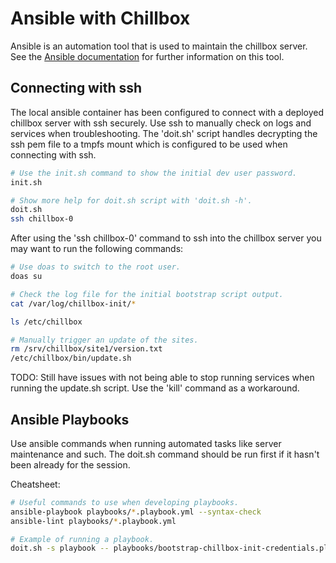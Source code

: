 # Ansible with Chillbox

Ansible is an automation tool that is used to maintain the chillbox server.
See the [Ansible documentation] for further information on this tool.

## Connecting with ssh

The local ansible container has been configured to connect with a deployed
chillbox server with ssh securely. Use ssh to manually check on logs and
services when troubleshooting. The 'doit.sh' script handles decrypting the
ssh pem file to a tmpfs mount which is configured to be used when connecting
with ssh.

```sh
# Use the init.sh command to show the initial dev user password.
init.sh

# Show more help for doit.sh script with 'doit.sh -h'.
doit.sh
ssh chillbox-0
```

After using the 'ssh chillbox-0' command to ssh into the chillbox server you may
want to run the following commands:

```sh
# Use doas to switch to the root user.
doas su

# Check the log file for the initial bootstrap script output.
cat /var/log/chillbox-init/*

ls /etc/chillbox

# Manually trigger an update of the sites.
rm /srv/chillbox/site1/version.txt
/etc/chillbox/bin/update.sh
```

TODO: Still have issues with not being able to stop running services when
running the update.sh script. Use the 'kill' command as a workaround.

## Ansible Playbooks

Use ansible commands when running automated tasks like server maintenance and
such. The doit.sh command should be run first if it hasn't been already for the
session.

Cheatsheet:

```sh
# Useful commands to use when developing playbooks.
ansible-playbook playbooks/*.playbook.yml --syntax-check
ansible-lint playbooks/*.playbook.yml 

# Example of running a playbook.
doit.sh -s playbook -- playbooks/bootstrap-chillbox-init-credentials.playbook.yml
```

[Ansible documentation]: https://docs.ansible.com/

